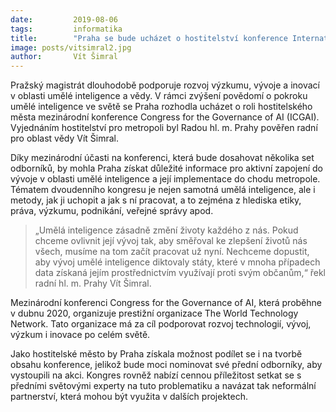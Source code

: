 ```yaml
---
date:         2019-08-06
tags:         informatika
title:        "Praha se bude ucházet o hostitelství konference International Congress for the Governance of AI"
image: posts/vitsimral2.jpg
author:       Vít Šimral
---
```


Pražský magistrát dlouhodobě podporuje rozvoj výzkumu, vývoje a inovací v oblasti umělé inteligence a vědy. V rámci zvýšení povědomí o pokroku umělé inteligence ve světě se Praha rozhodla ucházet o roli hostitelského města mezinárodní konference Congress for the Governance of AI (ICGAI). Vyjednáním hostitelství pro metropoli byl Radou hl. m. Prahy pověřen radní pro oblast vědy Vít Šimral.

Díky mezinárodní účasti na konferenci, která bude dosahovat několika set odborníků, by mohla Praha získat důležité informace pro aktivní zapojení do vývoje v oblasti umělé inteligence a její implementace do chodu metropole. Tématem dvoudenního kongresu je nejen samotná umělá inteligence, ale i metody, jak ji uchopit a jak s ní pracovat, a to zejména z hlediska etiky, práva, výzkumu, podnikání, veřejné správy apod.

> „Umělá inteligence zásadně změní životy každého z nás. Pokud chceme ovlivnit její vývoj tak, aby směřoval ke zlepšení životů nás všech, musíme na tom začít pracovat už nyní. Nechceme dopustit, aby vývoj umělé inteligence diktovaly státy, které v mnoha případech data získaná jejím prostřednictvím využívají proti svým občanům,“ řekl radní hl. m. Prahy Vít Šimral.

Mezinárodní konferenci Congress for the Governance of AI, která proběhne v dubnu 2020, organizuje prestižní organizace The World Technology Network. Tato organizace má za cíl podporovat rozvoj technologií, vývoj, výzkum i inovace po celém světě.

Jako hostitelské město by Praha získala možnost podílet se i na tvorbě obsahu konference, jelikož bude moci nominovat své přední odborníky, aby vystoupili na akci. Kongres rovněž nabízí cennou příležitost setkat se s předními světovými experty na tuto problematiku a navázat tak neformální partnerství, která mohou být využita v dalších projektech.
